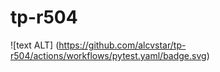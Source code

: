 # tp-r504

![text ALT] (https://github.com/alcvstar/tp-r504/actions/workflows/pytest.yaml/badge.svg)
